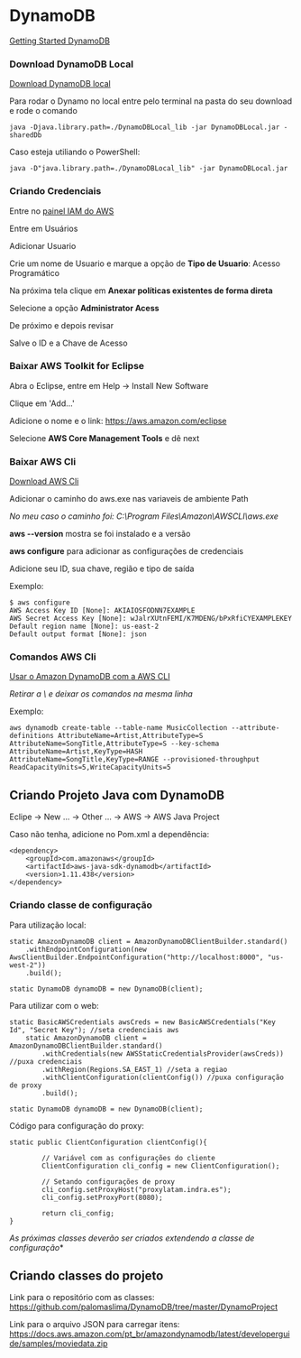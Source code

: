 
# DynamoDB

[Getting Started DynamoDB](https://docs.aws.amazon.com/pt_br/amazondynamodb/latest/developerguide/GettingStarted.Java.html)

### Download DynamoDB Local

[Download DynamoDB local](https://docs.aws.amazon.com/pt_br/amazondynamodb/latest/developerguide/DynamoDBLocal.DownloadingAndRunning.html)

Para rodar o Dynamo no local entre pelo terminal na pasta do seu download e rode o comando

	java -Djava.library.path=./DynamoDBLocal_lib -jar DynamoDBLocal.jar -sharedDb

Caso esteja utiliando o PowerShell:

	java -D"java.library.path=./DynamoDBLocal_lib" -jar DynamoDBLocal.jar


### Criando Credenciais
Entre no [painel IAM do AWS](https://console.aws.amazon.com/iam/home#/home)

Entre em Usuários

Adicionar Usuario

Crie um nome de Usuario e marque a opção de **Tipo de Usuario**: Acesso Programático

Na próxima tela clique em **Anexar políticas existentes de forma direta**

Selecione a opção **Administrator Acess**

De próximo e depois revisar

Salve o ID e a Chave de Acesso

### Baixar AWS Toolkit for Eclipse

Abra o Eclipse, entre em Help → Install New Software

Clique em 'Add...'

Adicione o nome e o link: https://aws.amazon.com/eclipse 

Selecione **AWS Core Management Tools** e dê next

### Baixar AWS Cli

[Download AWS Cli](https://aws.amazon.com/pt/cli/)

Adicionar o caminho do aws.exe nas variaveis de ambiente Path

*No meu caso o caminho foi: C:\Program Files\Amazon\AWSCLI\aws.exe*

**aws --version** mostra se foi instalado e a versão

**aws configure** para adicionar as configurações de credenciais

Adicione seu ID, sua chave, região e tipo de saída

Exemplo:

	$ aws configure
	AWS Access Key ID [None]: AKIAIOSFODNN7EXAMPLE
	AWS Secret Access Key [None]: wJalrXUtnFEMI/K7MDENG/bPxRfiCYEXAMPLEKEY
	Default region name [None]: us-east-2
	Default output format [None]: json


### Comandos AWS Cli

[Usar o Amazon DynamoDB com a AWS CLI](https://docs.aws.amazon.com/pt_br/cli/latest/userguide/cli-services-dynamodb.html)

*Retirar a \ e deixar os comandos na mesma linha*

Exemplo:

	aws dynamodb create-table --table-name MusicCollection --attribute-definitions AttributeName=Artist,AttributeType=S AttributeName=SongTitle,AttributeType=S --key-schema AttributeName=Artist,KeyType=HASH AttributeName=SongTitle,KeyType=RANGE --provisioned-throughput ReadCapacityUnits=5,WriteCapacityUnits=5


## Criando Projeto Java com DynamoDB

Eclipe → New ... → Other ... → AWS → AWS Java Project 

Caso não tenha, adicione no Pom.xml a dependência:

	<dependency>
		<groupId>com.amazonaws</groupId>
		<artifactId>aws-java-sdk-dynamodb</artifactId>
		<version>1.11.438</version>
	</dependency>
	
### Criando classe de configuração 

Para utilização local: 

	static AmazonDynamoDB client = AmazonDynamoDBClientBuilder.standard()
		.withEndpointConfiguration(new AwsClientBuilder.EndpointConfiguration("http://localhost:8000", "us-west-2"))
		.build();

	static DynamoDB dynamoDB = new DynamoDB(client);
	
Para utilizar com o web:

	static BasicAWSCredentials awsCreds = new BasicAWSCredentials("Key Id", "Secret Key"); //seta credenciais aws
		static AmazonDynamoDB client = AmazonDynamoDBClientBuilder.standard()
			.withCredentials(new AWSStaticCredentialsProvider(awsCreds)) //puxa credenciais
			.withRegion(Regions.SA_EAST_1) //seta a regiao
			.withClientConfiguration(clientConfig()) //puxa configuração de proxy
			.build();
	
	static DynamoDB dynamoDB = new DynamoDB(client);
	
Código para configuração do proxy:

	static public ClientConfiguration clientConfig(){

			// Variável com as configurações do cliente
			ClientConfiguration cli_config = new ClientConfiguration();

			// Setando configurações de proxy
			cli_config.setProxyHost("proxylatam.indra.es");
			cli_config.setProxyPort(8080);

			return cli_config;
	}

*As próximas classes deverão ser criados extendendo a classe de configuração**

## Criando classes do projeto

Link para o repositório com as classes: https://github.com/palomaslima/DynamoDB/tree/master/DynamoProject

Link para o arquivo JSON para carregar itens: https://docs.aws.amazon.com/pt_br/amazondynamodb/latest/developerguide/samples/moviedata.zip
